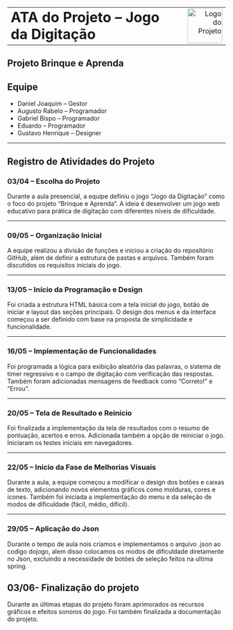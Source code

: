 <table style="width: 100%;">
  <tr>
    <td style="vertical-align: middle; padding-right: 10px;">
      <h1 style="margin: 0;">ATA do Projeto – Jogo da Digitação</h1>
    </td>
    <td style="vertical-align: middle; text-align: right;">
      <img src="imagens/logo.png" alt="Logo do Projeto" width="80">
    </td>
  </tr>
</table>

## Projeto Brinque e Aprenda

## Equipe  
- Daniel Joaquim – Gestor  
- Augusto Rabelo – Programador  
- Gabriel Bispo – Programador  
- Eduardo – Programador  
- Gustavo Henrique – Designer  

---

## Registro de Atividades do Projeto

### 03/04 – Escolha do Projeto  
Durante a aula presencial, a equipe definiu o jogo “Jogo da Digitação” como o foco do projeto “Brinque e Aprenda”. A ideia é desenvolver um jogo web educativo para prática de digitação com diferentes níveis de dificuldade.

---

### 09/05 – Organização Inicial  
A equipe realizou a divisão de funções e iniciou a criação do repositório GitHub, além de definir a estrutura de pastas e arquivos. Também foram discutidos os requisitos iniciais do jogo.

---

### 13/05 – Início da Programação e Design  
Foi criada a estrutura HTML básica com a tela inicial do jogo, botão de iniciar e layout das seções principais. O design dos menus e da interface começou a ser definido com base na proposta de simplicidade e funcionalidade.

---

### 16/05 – Implementação de Funcionalidades  
Foi programada a lógica para exibição aleatória das palavras, o sistema de timer regressivo e o campo de digitação com verificação das respostas. Também foram adicionadas mensagens de feedback como “Correto!” e “Errou”.

---

### 20/05 – Tela de Resultado e Reinício  
Foi finalizada a implementação da tela de resultados com o resumo de pontuação, acertos e erros. Adicionada também a opção de reiniciar o jogo. Iniciaram os testes iniciais em navegadores.

---

### 22/05 – Início da Fase de Melhorias Visuais  
Durante a aula, a equipe começou a modificar o design dos botões e caixas de texto, adicionando novos elementos gráficos como molduras, cores e ícones. Também foi iniciada a implementação do menu e da seleção de modos de dificuldade (fácil, médio, difícil).

---

### 29/05 – Aplicação do Json
Durante o tempo de aula nois criamos e implementamos o arquivo .json ao codigo dojogo, alem disso colocamos os modos de dificuldade diretamente no Json, excluindo a necessidade de botões de seleção feitos na ultima spring.

## 03/06- Finalização do projeto
Durante as últimas etapas do projeto foram aprimorados os recursos gráficos e efeitos sonoros do jogo. Foi também finalizada a documentação do projeto.